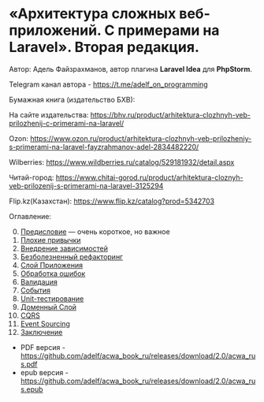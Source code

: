 # «Архитектура сложных веб-приложений. С примерами на Laravel». Вторая редакция.

Автор: Адель Файзрахманов, автор плагина **Laravel Idea** для **PhpStorm**.

Telegram канал автора - https://t.me/adelf_on_programming

Бумажная книга (издательство БХВ):

На сайте издательства: https://bhv.ru/product/arhitektura-clozhnyh-veb-prilozhenij-c-primerami-na-laravel/

Ozon: https://www.ozon.ru/product/arhitektura-clozhnyh-veb-prilozheniy-s-primerami-na-laravel-fayzrahmanov-adel-2834482220/

Wilberries: https://www.wildberries.ru/catalog/529181932/detail.aspx

Читай-город: https://www.chitai-gorod.ru/product/arhitektura-cloznyh-veb-prilozenij-s-primerami-na-laravel-3125294

Flip.kz(Казахстан): https://www.flip.kz/catalog?prod=5342703

Оглавление:

0. [Предисловие](manuscript/0-intro.md) — очень короткое, но важное
1. [Плохие привычки](manuscript/1-bad-habits.md)
2. [Внедрение зависимостей](manuscript/2-di.md)
3. [Безболезненный рефакторинг](manuscript/3-painless-refactoring.md)
4. [Слой Приложения](manuscript/4-application-layer.md)
5. [Обработка ошибок](manuscript/5-error-handling.md)
6. [Валидация](manuscript/6-validation.md)
7. [События](manuscript/7-events.md)
8. [Unit-тестирование](manuscript/8-unit-test.md)
9. [Доменный Слой](manuscript/9-domain-layer.md)
10. [CQRS](manuscript/10-cqrs.md)
11. [Event Sourcing](manuscript/11-es.md)
12. [Заключение](manuscript/12-end.md)

* PDF версия - https://github.com/adelf/acwa_book_ru/releases/download/2.0/acwa_rus.pdf
* epub версия - https://github.com/adelf/acwa_book_ru/releases/download/2.0/acwa_rus.epub